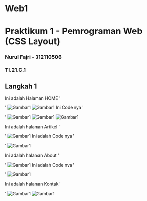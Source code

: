 # Web1

# Praktikum 1 - Pemrograman Web (CSS Layout)

### Nurul Fajri - 312110506

### TI.21.C.1

## Langkah 1
Ini adalah Halaman HOME '<p>'
![Gambar1](screenshot/Layout1.png)
![Gambar1](screenshot/Layout2.png)
Ini Code nya '<p>'
![Gambar1](screenshot/Home1.png)
![Gambar1](screenshot/Home2.png)
![Gambar1](screenshot/Home3.png)

Ini adalah halaman Artikel '<p>'
![Gambar1](screenshot/Artikel.png)
Ini adalah Code nya '<P>'
![Gambar1](screenshot/Code_Artikel.png)

Ini adalah halaman About '<p>'
![Gambar1](screenshot/About.png)
Ini adalah Code nya '<P>'
![Gambar1](screenshot/Code_about.png)

Ini adalah halaman Kontak'<p>'
![Gambar1](screenshot/Kontak.png)
![Gambar1](screenshot/Code_Kontak.png)

